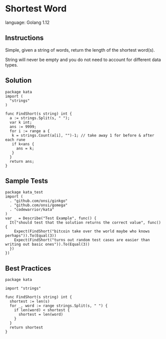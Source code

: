 # Shortest Word

language: Golang 1.12

## Instructions

Simple, given a string of words, return the length of the shortest word(s).

String will never be empty and you do not need to account for different data types.


## Solution

```golang
package kata
import (
  "strings"
)

func FindShort(s string) int {
  a := strings.Split(s, " ");
  var k int;
  ans := 9999;
  for i := range a {
   k = strings.Count(a[i], "")-1; // take away 1 for before & after each rune
   if k<ans {
     ans = k;
   }
  }
  return ans;
}
```

## Sample Tests

```
package kata_test
import (
  . "github.com/onsi/ginkgo"
  . "github.com/onsi/gomega"
  . "codewarrior/kata"
)
var _ = Describe("Test Example", func() {
  It("should test that the solution returns the correct value", func() {
    Expect(FindShort("bitcoin take over the world maybe who knows perhaps")).To(Equal(3))
    Expect(FindShort("turns out random test cases are easier than writing out basic ones")).To(Equal(3))
  })
})
```

## Best Practices

```golang
package kata

import "strings"

func FindShort(s string) int {
  shortest := len(s)
  for _, word := range strings.Split(s, " ") {
    if len(word) < shortest {
      shortest = len(word)
    }
  }
  return shortest
}
```
